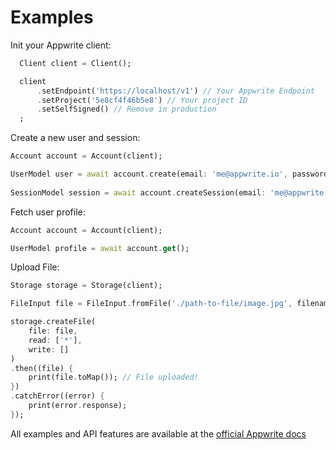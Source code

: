 # Examples

Init your Appwrite client:

```dart
  Client client = Client();

  client
      .setEndpoint('https://localhost/v1') // Your Appwrite Endpoint
      .setProject('5e8cf4f46b5e8') // Your project ID
      .setSelfSigned() // Remove in production
  ;

```

Create a new user and session:

```dart
Account account = Account(client);

UserModel user = await account.create(email: 'me@appwrite.io', password: 'password', name: 'My Name');
 
SessionModel session = await account.createSession(email: 'me@appwrite.io', password: 'password');

```

Fetch user profile:

```dart
Account account = Account(client);

UserModel profile = await account.get();
```

Upload File:

```dart
Storage storage = Storage(client);

FileInput file = FileInput.fromFile('./path-to-file/image.jpg', filename: 'image.jpg');

storage.createFile(
    file: file,
    read: ['*'],
    write: []
)
.then((file) {
    print(file.toMap()); // File uploaded!
})
.catchError((error) {
    print(error.response);
});
```

All examples and API features are available at the [official Appwrite docs](https://appwrite.io/docs)